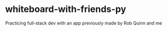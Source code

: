 # whiteboard-with-friends-py
Practicing full-stack dev with an app previously made by Rob Quinn and me

